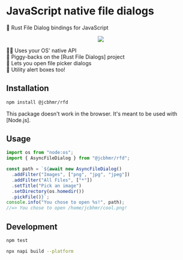 # JavaScript native file dialogs

📂 Rust File Dialog bindings for JavaScript

<div align="center">

![](https://user-images.githubusercontent.com/61068799/245672430-faad9fd3-e295-4fb0-b41a-1cc2e0b83c74.png)

</div>

👨‍💻 Uses your OS' native API \
🐖 Piggy-backs on the [Rust File Dialogs] project \
📂 Lets you open file picker dialogs \
🔔 Utility alert boxes too!

## Installation

```sh
npm install @jcbhmr/rfd
```

This package doesn't work in the browser. It's meant to be used with [Node.js].

## Usage

```js
import os from "node:os";
import { AsyncFileDialog } from "@jcbhmr/rfd";

const path = `${await new AsyncFileDialog()
  .addFilter("Images", ["png", "jpg", "jpeg"])
  .addFilter("All Files", ["*"])
  .setTitle("Pick an image")
  .setDirectory(os.homedir())
  .pickFile()}`;
console.info("You chose to open %s!", path);
//=> You chose to open /home/jcbhmr/cool.png!
```

## Development

```sh
npm test
```

```sh
npx napi build --platform
```
